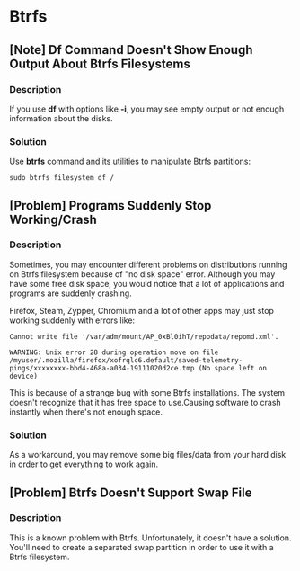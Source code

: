 # Btrfs

## [Note] Df Command Doesn't Show Enough Output About Btrfs Filesystems

### Description

If you use **df** with options like **-i**, you may see empty output or not enough information about the disks.

### Solution

Use **btrfs** command and its utilities to manipulate Btrfs partitions:

    sudo btrfs filesystem df /

## [Problem] Programs Suddenly Stop Working/Crash

### Description

Sometimes, you may encounter different problems on distributions running on Btrfs filesystem because of "no disk space" error. Although you may have some free disk space, you would notice that a lot of applications and programs are suddenly crashing.

Firefox, Steam, Zypper, Chromium and a lot of other apps may just stop working suddenly with errors like:

    Cannot write file '/var/adm/mount/AP_0xBl0ihT/repodata/repomd.xml'.

    WARNING: Unix error 28 during operation move on file /myuser/.mozilla/firefox/xofrqlc6.default/saved-telemetry-pings/xxxxxxxx-bbd4-468a-a034-19111020d2ce.tmp (No space left on device)
    
This is because of a strange bug with some Btrfs installations. The system doesn't recognize that it has free space to use.Causing software to crash instantly when there's not enough space.

### Solution 

As a workaround, you may remove some big files/data from your hard disk in order to get everything to work again.

## [Problem] Btrfs Doesn't Support Swap File

### Description

This is a known problem with Btrfs. Unfortunately, it doesn't have a solution. You'll need to create a separated swap partition in order to use it with a Btrfs filesystem.
